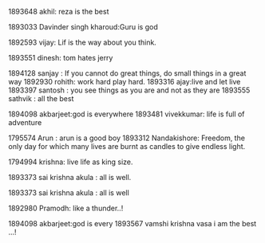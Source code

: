 1893648 akhil: reza is the best

1893033 Davinder singh kharoud:Guru is god

1892593 vijay: Lif is the way about you think.

1893551 dinesh: tom hates jerry


1894128 sanjay : If you cannot do great things, do small things in a great way
1892930 rohith: work hard play hard.
1893316 ajay:live and let live
1893397 santosh  : you see things as you are and not as they are
1893555 sathvik : all the best

1894098 akbarjeet:god is everywhere
1893481 vivekkumar: life is full of adventure

1795574 Arun : arun is a good boy 
1893312 Nandakishore: Freedom, the only day for which many lives are burnt as candles to give endless light.


1794994 krishna: live life as king size.







1893373 sai krishna akula : all is well.

1893373 sai krishna akula : all is well


1892980 Pramodh: like a thunder..!



1894098 akbarjeet:god is every
1893567 vamshi krishna vasa  i am the best ...!


